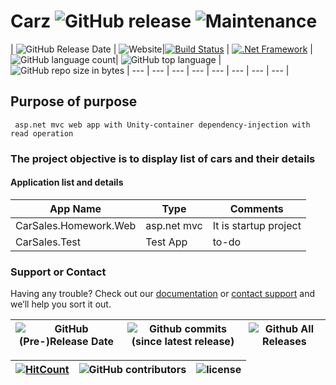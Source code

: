 # Carz ![GitHub release](https://img.shields.io/github/release/ajeetx/Carz.svg?style=for-the-badge) ![Maintenance](https://img.shields.io/maintenance/yes/2018.svg?style=for-the-badge)

| ![GitHub Release Date](https://img.shields.io/github/release-date/ajeetx/Carz.svg?style=plastic) | ![Website](https://img.shields.io/website-stable-offline-green-red/http/ajeetx.github.io/Carz.svg?label=status&style=plastic)|[![Build Status](https://travis-ci.org/AJEETX/Carz.png?branch=master&style=for-the-badge)](https://travis-ci.org/AJEETX/Carz)
| [![.Net Framework](https://img.shields.io/badge/DotNet-4.5.2-blue.svg?style=plastic)](https://www.microsoft.com/en-au/download/details.aspx?id=42642) | ![GitHub language count](https://img.shields.io/github/languages/count/ajeetx/Carz.svg?style=plastic)| ![GitHub top language](https://img.shields.io/github/languages/top/ajeetx/Carz.svg) |![GitHub repo size in bytes](https://img.shields.io/github/repo-size/ajeetx/Carz.svg) 
| ---          | ---        | ---      | ---       |  --- | ---     | ---   | --- |

## Purpose of purpose

```
 asp.net mvc web app with Unity-container dependency-injection with read operation
```

### The project objective is to display list of cars and their details 

#### Application list and details

| App Name| Type | Comments|
| --- | --- | --- |
| CarSales.Homework.Web| asp.net mvc | It is startup project |
| CarSales.Test| Test App |to-do |


### Support or Contact

Having any trouble? Check out our [documentation](https://github.com/AJEETX/Carz/blob/master/README.md) or [contact support](mailto:ajeetkumar@email.com) and we’ll help you sort it out.

|![GitHub (Pre-)Release Date](https://img.shields.io/github/release-date-pre/ajeetx/Carz.svg?label=pre-release) | ![Github commits (since latest release)](https://img.shields.io/github/commits-since/ajeetx/Carz/latest.svg) | ![Github All Releases](https://img.shields.io/github/downloads/ajeetx/Carz/total.svg?label=github-download&style=plastic)
 | ---  | ---  | ---  |

 [![HitCount](http://hits.dwyl.io/ajeetx/Carz/projects/1.svg)](http://hits.dwyl.io/ajeetx/Carz/projects/1) | ![GitHub contributors](https://img.shields.io/github/contributors/ajeetx/Carz.svg?style=plastic)|![license](https://img.shields.io/github/license/ajeetx/Carz.svg?style=plastic)|
 | --- | --- | ---|

